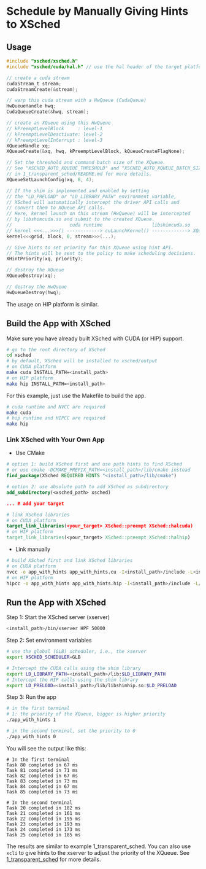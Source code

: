# Schedule by Manually Giving Hints to XSched

## Usage

```c
#include "xsched/xsched.h"
#include "xsched/cuda/hal.h" // use the hal header of the target platform

// create a cuda stream
cudaStream_t stream;
cudaStreamCreate(&stream);

// warp this cuda stream with a HwQueue (CudaQueue)
HwQueueHandle hwq;
CudaQueueCreate(&hwq, stream);

// create an XQueue using this HwQueue
// kPreemptLevelBlock     : level-1
// kPreemptLevelDeactivate: level-2
// kPreemptLevelInterrupt : level-3
XQueueHandle xq;
XQueueCreate(&xq, hwq, kPreemptLevelBlock, kQueueCreateFlagNone);

// Set the threshold and command batch size of the XQueue.
// See "XSCHED_AUTO_XQUEUE_THRESHOLD" and "XSCHED_AUTO_XQUEUE_BATCH_SIZE"
// in 1_transparent_sched/README.md for more details.
XQueueSetLaunchConfig(xq, 8, 4);

// If the shim is implemented and enabled by setting
// the "LD_PRELOAD" or "LD_LIBRARY_PATH" environment variable,
// XSched will automatically intercept the driver API calls and 
// convert them to XQueue API calls.
// Here, kernel launch on this stream (HwQueue) will be intercepted
// by libshimcuda.so and submit to the created XQueue.
//                     cuda runtime                  libshimcuda.so
// kernel <<<...>>>() ------------> cuLaunchKernel() -------------> XQueueSubmit()
kernel<<<grid, block, 0, stream>>>(...);

// Give hints to set priority for this XQueue using hint API.
// The hints will be sent to the policy to make scheduling decisions.
XHintPriority(xq, priority);

// destroy the XQueue
XQueueDestroy(xq);

// destroy the HwQueue
HwQueueDestroy(hwq);
```

The usage on HIP platform is similar.

## Build the App with XSched

Make sure you have already built XSched with CUDA (or HIP) support.

```bash
# go to the root directory of XSched
cd xsched
# by default, XSched will be installed to xsched/output
# on CUDA platform
make cuda INSTALL_PATH=<install_path>
# on HIP platform
make hip INSTALL_PATH=<install_path>
```

For this example, just use the Makefile to build the app.

```bash
# cuda runtime and NVCC are required
make cuda 
# hip runtime and HIPCC are required
make hip
```

### Link XSched with Your Own App

- Use CMake

```cmake
# option 1: build XSched first and use path hints to find XSched
# or use cmake -DCMAKE_PREFIX_PATH=<install_path>/lib/cmake instead
find_package(XSched REQUIRED HINTS "<install_path>/lib/cmake")

# option 2: use absolute path to add XSched as subdirectory
add_subdirectory(<xsched_path> xsched)

... # add your target

# link XSched libraries
# on CUDA platform
target_link_libraries(<your_target> XSched::preempt XSched::halcuda)
# on HIP platform
target_link_libraries(<your_target> XSched::preempt XSched::halhip)
```

- Link manually

```bash
# build XSched first and link XSched libraries
# on CUDA platform
nvcc -o app_with_hints app_with_hints.cu -I<install_path>/include -L<install_path>/lib -lpreempt -lhalcuda
# on HIP platform
hipcc -o app_with_hints app_with_hints.hip -I<install_path>/include -L/opt/rocm/lib -lamdhip64 -L<install_path>/lib -lpreempt -lhalcuda
```

## Run the App with XSched

Step 1: Start the XSched server (xserver)

```bash
<install_path>/bin/xserver HPF 50000
```

Step 2: Set environment variables

```bash
# use the global (GLB) scheduler, i.e., the xserver
export XSCHED_SCHEDULER=GLB

# Intercept the CUDA calls using the shim library
export LD_LIBRARY_PATH=<install_path>/lib:$LD_LIBRARY_PATH
# Intercept the HIP calls using the shim library
export LD_PRELOAD=<install_path>/lib/libshimhip.so:$LD_PRELOAD
```

Step 3: Run the app

```bash
# in the first terminal
# 1: the priority of the XQueue, bigger is higher priority
./app_with_hints 1

# in the second terminal, set the priority to 0
./app_with_hints 0
```

You will see the output like this:

```
# In the first terminal
Task 80 completed in 67 ms
Task 81 completed in 71 ms
Task 82 completed in 67 ms
Task 83 completed in 73 ms
Task 84 completed in 67 ms
Task 85 completed in 73 ms
```

```
# In the second terminal
Task 20 completed in 182 ms
Task 21 completed in 161 ms
Task 22 completed in 195 ms
Task 23 completed in 193 ms
Task 24 completed in 173 ms
Task 25 completed in 185 ms
```

The results are similar to example 1_transparent_sched.
You can also use `xcli` to give hints to the xserver to adjust the priority of the XQueue.
See [1_transparent_sched](../1_transparent_sched/README.md#xcli) for more details.
